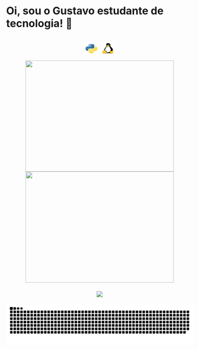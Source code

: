 # Oi, sou o Gustavo estudante de tecnologia! 🐍



<div align="center" valign="top"><br>
  <img align="center" alt="Python" height="30" width="40" src="https://raw.githubusercontent.com/devicons/devicon/master/icons/python/python-original.svg">
  <img align="center" alt="linux" height="30" width="40" src="https://raw.githubusercontent.com/devicons/devicon/master/icons/linux/linux-original.svg">
</div><br>

<div align="center">
<img align="center" height="300" width="400" src="https://cdn.discordapp.com/attachments/1102560548069060640/1102653888257081354/image.png">
  <img align="center" height="300" width="400" src="https://cdn.discordapp.com/attachments/1102560548069060640/1102663413555023912/image-removebg-preview.png">
</div>

###
<div align="center">
  <a href="https://github.com/cyberGusx">
    <img height="150em" src="https://github-readme-stats.vercel.app/api/top-langs/?username=cyberGusx&theme=tokyonight&hide_border=false&&layout=compact"/>
  </a>
</div>


![Snake animation](https://github.com/ellen2121/ellen2121/blob/output/github-contribution-grid-snake.svg)

